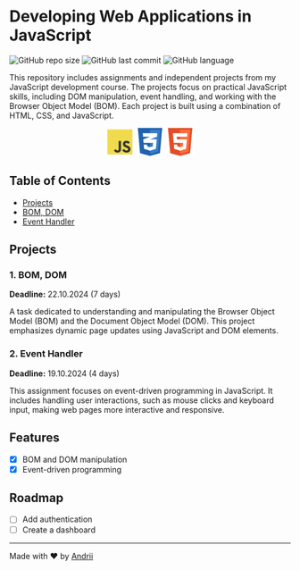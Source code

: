 # Developing Web Applications in JavaScript

![GitHub repo size](https://img.shields.io/github/repo-size/whereismytime/Developing-web-applications-in-JavaScript)
![GitHub last commit](https://img.shields.io/github/last-commit/whereismytime/Developing-web-applications-in-JavaScript)
![GitHub language](https://img.shields.io/github/languages/top/whereismytime/Developing-web-applications-in-JavaScript)

This repository includes assignments and independent projects from my JavaScript development course. The projects focus on practical JavaScript skills, including DOM manipulation, event handling, and working with the Browser Object Model (BOM). Each project is built using a combination of HTML, CSS, and JavaScript.

<p align="center">
    <img src="rimg/js.png" alt="JavaScript Logo" width="50">
    <img src="rimg/css.png" alt="CSS Logo" width="50">
    <img src="rimg/html.png" alt="HTML Logo" width="50">
</p>

## Table of Contents
- [Projects](#projects)
- [BOM, DOM](#bom-dom)
- [Event Handler](#event-handler)

## Projects

### 1. BOM, DOM
**Deadline:** 22.10.2024 (7 days)

A task dedicated to understanding and manipulating the Browser Object Model (BOM) and the Document Object Model (DOM). This project emphasizes dynamic page updates using JavaScript and DOM elements.

### 2. Event Handler
**Deadline:** 19.10.2024 (4 days)

This assignment focuses on event-driven programming in JavaScript. It includes handling user interactions, such as mouse clicks and keyboard input, making web pages more interactive and responsive.

## Features
- [x] BOM and DOM manipulation
- [x] Event-driven programming

## Roadmap
- [ ] Add authentication
- [ ] Create a dashboard

---

Made with ❤️ by [Andrii](https://github.com/whereismytime)
